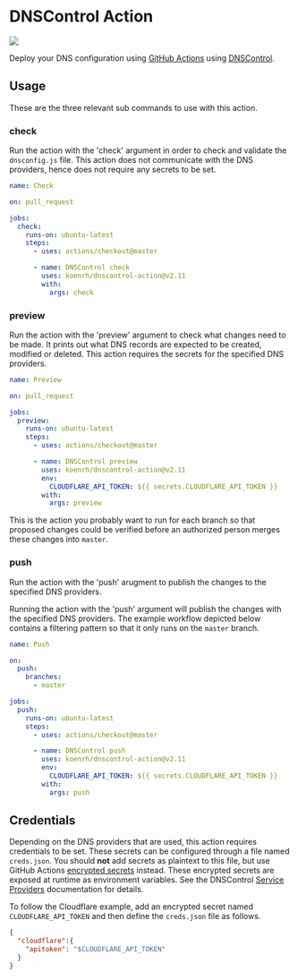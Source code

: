 # DNSControl Action

![](https://github.com/koenrh/dnscontrol-action/workflows/build/badge.svg)

Deploy your DNS configuration using [GitHub Actions](https://github.com/actions)
using [DNSControl](https://github.com/StackExchange/dnscontrol/).

## Usage

These are the three relevant sub commands to use with this action.

### check

Run the action with the 'check' argument in order to check and validate the `dnsconfig.js`
file. This action does not communicate with the DNS providers, hence does not require
any secrets to be set.

```yaml
name: Check

on: pull_request

jobs:
  check:
    runs-on: ubuntu-latest
    steps:
      - uses: actions/checkout@master

      - name: DNSControl check
        uses: koenrh/dnscontrol-action@v2.11
        with:
          args: check
```

### preview

Run the action with the 'preview' argument to check what changes need to be made.
It prints out what DNS records are expected to be created, modified or deleted.
This action requires the secrets for the specified DNS providers.

```yaml
name: Preview

on: pull_request

jobs:
  preview:
    runs-on: ubuntu-latest
    steps:
      - uses: actions/checkout@master

      - name: DNSControl preview
        uses: koenrh/dnscontrol-action@v2.11
        env:
          CLOUDFLARE_API_TOKEN: ${{ secrets.CLOUDFLARE_API_TOKEN }}
        with:
          args: preview
```

This is the action you probably want to run for each branch so that proposed changes
could be verified before an authorized person merges these changes into `master`.

### push

Run the action with the 'push' arugment to publish the changes to the specified
DNS providers.

Running the action with the 'push' argument will publish the changes with the
specified DNS providers. The example workflow depicted below contains a filtering
pattern so that it only runs on the `master` branch.

```yaml
name: Push

on:
  push:
    branches:
      - master

jobs:
  push:
    runs-on: ubuntu-latest
    steps:
      - uses: actions/checkout@master

      - name: DNSControl push
        uses: koenrh/dnscontrol-action@v2.11
        env:
          CLOUDFLARE_API_TOKEN: ${{ secrets.CLOUDFLARE_API_TOKEN }}
        with:
          args: push
```

## Credentials

Depending on the DNS providers that are used, this action requires credentials to
be set. These secrets can be configured through a file named `creds.json`. You
should **not** add secrets as plaintext to this file, but use GitHub
Actions [encrypted secrets](https://help.github.com/en/actions/configuring-and-managing-workflows/creating-and-storing-encrypted-secrets)
instead. These encrypted secrets are exposed at runtime as environment variables.
See the DNSControl [Service Providers](https://stackexchange.github.io/dnscontrol/provider-list)
documentation for details.

To follow the Cloudflare example, add an encrypted secret named `CLOUDFLARE_API_TOKEN`
and then define the `creds.json` file as follows.

```json
{
  "cloudflare":{
    "apitoken": "$CLOUDFLARE_API_TOKEN"
  }
}
```
